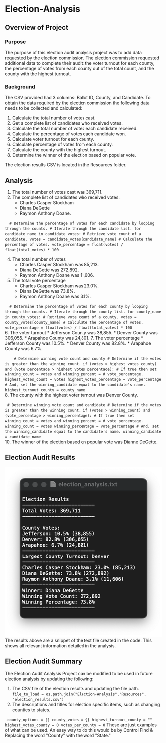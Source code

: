# Election-Analysis
## Overview of Project
### Purpose
The purpose of this election audit analysis project was to add data requested by the election commission. The election commission requested additional data to complete their audit: the voter turnout for each county, the percentage of votes from each county out of the total count, and the county with the highest turnout.

### Background
The CSV provided had 3 columns: Ballot ID, County, and Candidate. To obtain the data required by the election commission the following data needs to be collected and calculated:

1. Calculate the total number of votes cast.
2. Get a complete list of candidates who received votes.
3. Calculate the total number of votes each candidate received.
4. Calculate the percentage of votes each candidate won.
5. Calculate voter turnout for each county.
6. Calculate percentage of votes from each county.
7. Calculate the county with the highest turnout.
8. Determine the winner of the election based on popular vote.

The election results CSV is located in the Resources folder.

## Analysis
1.  The total number of votes cast was 369,711.
2.  The complete list of candidates who received votes:
    * Charles Casper Stockham
    * Diana DeGette
    * Raymon Anthony Doane.

`   # Determine the percentage of votes for each candidate by looping through the counts.
    # Iterate through the candidate list.
    for candidate_name in candidate_votes:
        # Retrieve vote count of a candidate.
        votes = candidate_votes[candidate_name]
        # Calculate the percentage of votes.
        vote_percentage = float(votes) / float(total_votes) * 100
 `
 
4.  The total number of votes 
    * Charles Casper Stockham was 85,213. 
    * Diana DeGette was 272,892. 
    * Raymon Anthony Doane was 11,606.
5.  The total vote percentage
    * Charles Casper Stockham was 23.0%. 
    * Diana DeGette was 73.8%. 
    * Raymon Anthony Doane was 3.1%.

`   # Determine the percentage of votes for each county by looping through the counts.
    # Iterate through the county list.
    for county_name in county_votes:
        # Retrieve vote count of a county.
        votes = county_votes[county_name]
        # Calculate the percentage of votes.
        vote_percentage = float(votes) / float(total_votes) * 100
 `       
6.  The voter turnout
    * Jefferson County was 38,855.
    * Denver County was 306,055.
    * Arapahoe County was 24,801.
7.  The voter percentage
    * Jefferson County was 10.5%.
    * Denver County was 82.8%.
    * Arapahoe County was 6.7%.

`     # Determine winning vote count and county
      # Determine if the votes is greater than the winning count.
      if (votes > highest_votes_county) and (vote_percentage > highest_votes_percentage):
          # If true then set winning_count = votes and winning_percent =
          # vote_percentage.
          highest_votes_count = votes
          highest_votes_percentage = vote_percentage
          # And, set the winning_candidate equal to the candidate's name.
          highest_turnout_county = county_name
 `           
8.  The county with the highest voter turnout was Denver County.

`  # Determine winning vote count and candidate
      # Determine if the votes is greater than the winning count.
      if (votes > winning_count) and (vote_percentage > winning_percentage):
          # If true then set winning_count = votes and winning_percent =
          # vote_percentage.
          winning_count = votes
          winning_percentage = vote_percentage
          # And, set the winning_candidate equal to the candidate's name.
          winning_candidate = candidate_name
 `         
10.  The winner of the election based on popular vote was Dianne DeGette. 

## Election Audit Results
![Election Analysis Results](Analysis/election_analysis.png)
The results above are a snippet of the text file created in the code. This shows all relevant information detailed in the analysis. 

## Election Audit Summary
The Election Audit Analysis Project can be modified to be used in future election analysis by updating the following:
1. The CSV file of the election results and updating the file path.
`file_to_load = os.path.join("Election-Analysis","Resources", "election_results.csv")`
2. The descriptions and titles for election specific items, such as changing counties to states.

`  county_options = []
   county_votes = {}
   highest_turnout_county = ""
   highest_votes_county = 0
   votes_per_county = 0
`
These are just examples of what can be used. An easy way to do this would be by Control Find & Replacing the word "County" with the word "State."
